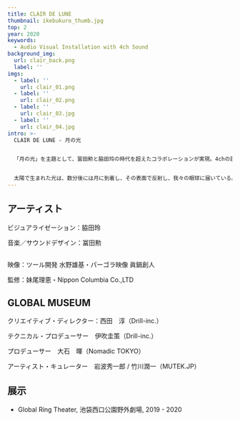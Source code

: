 ```yaml
---
title: CLAIR DE LUNE
thumbnail: ikebukuro_thumb.jpg
top: 2
year: 2020
keywords:
  - Audio Visual Installation with 4ch Sound
background_img:
  url: clair_back.png
  label: ''
imgs:
  - label: ''
    url: clair_01.png
  - label: ''
    url: clair_02.png
  - label: ''
    url: clair_03.jpg
  - label: ''
    url: clair_04.jpg
intro: >-
  CLAIR DE LUNE - 月の光


  「月の光」を主題として、冨田勲と脇田玲の時代を超えたコラボレーションが実現。4chの荘厳なシンセサイザーサウンドと繊細なシミレーション映像が、幻想的な5分50秒の時空間を作り上げている。


  太陽で生まれた光は、数分後には月に到着し、その表面で反射し、我々の眼球に届いている。月を見ている時、我々はこの壮大な現象を見ている。身の回りの当たり前のことは実は脅威的なことでもある。
---
```




## アーティスト

ビジュアライゼーション：脇田玲 

音楽／サウンドデザイン：冨田勲 

## 

映像：ツール開発 水野雄基・パーゴラ映像 眞鍋創人

監修：妹尾理恵・Nippon Columbia Co.,LTD

## GLOBAL MUSEUM

クリエイティブ・ディレクター：西田　淳（Drill-inc.）

テクニカル・プロデューサー　伊吹圭策（Drill-inc.）

プロデューサー　大石　暉（Nomadic TOKYO） 

アーティスト・キュレーター　岩波秀一郎 / 竹川潤一（MUTEK.JP）

## 展示

- Global Ring Theater, 池袋西口公園野外劇場, 2019 - 2020
